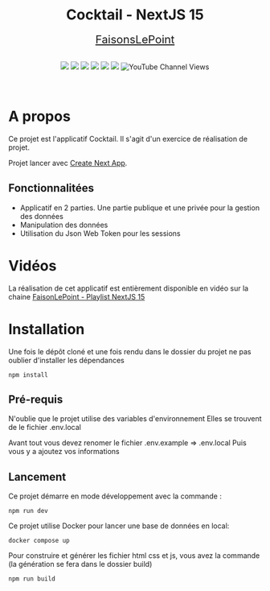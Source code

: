 <div align="center">

# Cocktail - NextJS 15
</div>

<p align="center">
<a href="https://www.youtube.com/c/faisonslepoint" target="_blank" style="font-size:22px">FaisonsLePoint</a>
<br><br>
</p>
<p align="center">
    <img src="https://img.shields.io/badge/NextJS-v15.3.2-blue">
    <img src="https://img.shields.io/badge/React-19.0.0-blue">
    <img src="https://img.shields.io/badge/license-MIT-green">
    <img src="https://img.shields.io/badge/build-passing-brightgreen">
    <img src="https://img.shields.io/badge/node--lts-22.16.0-brightgreen">
    <img src="https://img.shields.io/badge/npm-10.9.2-blue">
    <img alt="YouTube Channel Views" src="https://img.shields.io/youtube/channel/views/UC0WQ4H6f2W14eS45bRDfp1Q?style=social">
  <br><br><br>
</p>

# A propos
Ce projet est l'applicatif Cocktail. Il s'agit d'un exercice de réalisation de projet.

Projet lancer avec [Create Next App](https://nextjs.org/docs/app/getting-started/installation).

## Fonctionnalitées
- Applicatif en 2 parties. Une partie publique et une privée pour la gestion des données
- Manipulation des données 
- Utilisation du Json Web Token pour les sessions

# Vidéos

La réalisation de cet applicatif est entièrement disponible en vidéo sur la chaine
[FaisonLePoint - Playlist NextJS 15](https://www.youtube.com/watch?v=D_Olh9Pmb2o&list=PLwJWw4Pbl4w8Bsoe35b0MwamEvtY355pf)

# Installation
Une fois le dépôt cloné et une fois rendu dans le dossier du projet ne pas oublier d'installer les dépendances
``` 
npm install 
```

## Pré-requis
N'oublie que le projet utilise des variables d'environnement
Elles se trouvent de le fichier .env.local

Avant tout vous devez renomer le fichier .env.example => .env.local
Puis vous y a ajoutez vos informations

## Lancement

Ce projet démarre en mode développement avec la commande :

```
npm run dev
```

Ce projet utilise Docker pour lancer une base de données en local:

```
docker compose up
```

Pour construire et générer les fichier html css et js, vous avez la commande (la génération se fera dans le dossier build)

```
npm run build
```